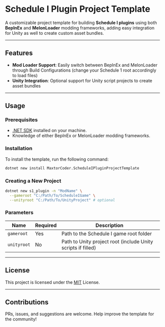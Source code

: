 # Schedule I Plugin Project Template

A customizable project template for building **Schedule I plugins** using both **BepInEx** and **MelonLoader** modding frameworks, adding easy integration for Unity as well to create custom asset bundles.

---

## Features
- **Mod Loader Support**: Easily switch between BepInEx and MelonLoader through Build Configurations (change your Schedule 1 root accordingly to load files)
- **Unity Integration**: Optional support for Unity script projects to create asset bundles
---

## Usage

### Prerequisites
- [.NET SDK](https://dotnet.microsoft.com/download) installed on your machine.
- Knowledge of either BepInEx or MelonLoader modding frameworks.

### Installation
To install the template, run the following command:

```bash
dotnet new install MaxtorCoder.ScheduleIPluginProjectTemplate
```

### Creating a New Project

```bash
dotnet new s1_plugin -n "ModName" \
  --gameroot "C:/Path/To/ScheduleIGame" \
  --unityroot "C:/Path/To/UnityProject" # optional
```

### Parameters
| Name         | Required | Description                                                  |
|--------------|----------|--------------------------------------------------------------|
| `gameroot`   | Yes      | Path to the Schedule I game root folder                      |
| `unityroot`  | No       | Path to Unity project root (include Unity scripts if filled) |

---

## License
This project is licensed under the [MIT](https://opensource.org/license/MIT) License.

---

## Contributions
PRs, issues, and suggestions are welcome. Help improve the template for the community!